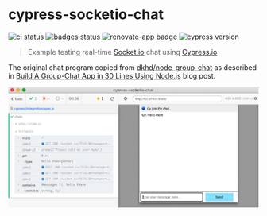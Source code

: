 # cypress-socketio-chat
[![ci status][ci image]][ci url] [![badges status][badges image]][badges url] [![renovate-app badge][renovate-badge]][renovate-app] ![cypress version](https://img.shields.io/badge/cypress-7.5.0-brightgreen)
> Example testing real-time [Socket.io](https://socket.io/) chat using [Cypress.io](https://www.cypress.io/)

The original chat program copied from [dkhd/node-group-chat](https://github.com/dkhd/node-group-chat) as described in [Build A Group-Chat App in 30 Lines Using Node.js](https://itnext.io/build-a-group-chat-app-in-30-lines-using-node-js-15bfe7a2417b) blog post.

![Chat test](images/chat.png)

[ci image]: https://github.com/bahmutov/cypress-socketio-chat/workflows/ci/badge.svg?branch=main
[ci url]: https://github.com/bahmutov/cypress-socketio-chat/actions
[badges image]: https://github.com/bahmutov/cypress-socketio-chat/workflows/badges/badge.svg?branch=main
[badges url]: https://github.com/bahmutov/cypress-socketio-chat/actions
[renovate-badge]: https://img.shields.io/badge/renovate-app-blue.svg
[renovate-app]: https://renovateapp.com/

